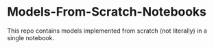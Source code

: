 # Models-From-Scratch-Notebooks
This repo contains models implemented from scratch (not literally) in a single notebook.
